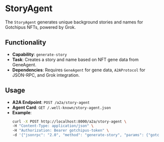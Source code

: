 # StoryAgent

The `StoryAgent` generates unique background stories and names for Gotchipus NFTs, powered by Grok.

## Functionality
- **Capability**: `generate-story`
- **Task**: Creates a story and name based on NFT gene data from GeneAgent.
- **Dependencies**: Requires `GeneAgent` for gene data, `A2AProtocol` for JSON-RPC, and Grok integration.

## Usage
- **A2A Endpoint**: `POST /a2a/story-agent`
- **Agent Card**: `GET /.well-known/story-agent.json`
- **Example**:
  ```bash
  curl -X POST http://localhost:8000/a2a/story-agent \
  -H "Content-Type: application/json" \
  -H "Authorization: Bearer gotchipus-token" \
  -d '{"jsonrpc": "2.0", "method": "generate-story", "params": {"gotchi_id": "GOTCHI #1"}, "id": 1}'